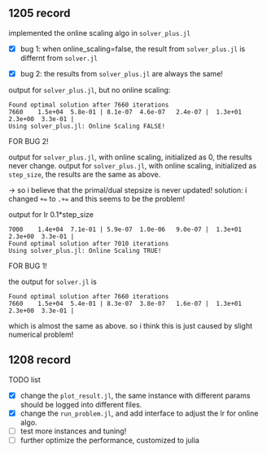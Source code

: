 ## 1205 record

implemented the online scaling algo in `solver_plus.jl`

- [x] bug 1: when online_scaling=false, the result from `solver_plus.jl` is differnt from `solver.jl`

- [x] bug 2: the results from `solver_plus.jl` are always the same!

output for `solver_plus.jl`, but no online scaling:
```
Found optimal solution after 7660 iterations
7660    1.5e+04  5.8e-01 | 8.1e-07  4.6e-07   2.4e-07 |  1.3e+01  2.3e+00  3.3e-01 |
Using solver_plus.jl: Online Scaling FALSE!
```

FOR BUG 2!

output for `solver_plus.jl`, with online scaling, initialized as 0, the results never change.
output for `solver_plus.jl`, with online scaling, initialized as `step_size`, the results are the same as above.

-> so i believe that the primal/dual stepsize is never updated!
solution: i changed `+=` to `.+=` and this seems to be the problem!

output for lr 0.1*step_size
```
7000    1.4e+04  7.1e-01 | 5.9e-07  1.0e-06   9.0e-07 |  1.3e+01  2.3e+00  3.3e-01 |
Found optimal solution after 7010 iterations
Using solver_plus.jl: Online Scaling TRUE!
```

FOR BUG 1!

the output for `solver.jl` is
```
Found optimal solution after 7660 iterations
7660    1.5e+04  5.4e-01 | 8.3e-07  3.8e-07   1.6e-07 |  1.3e+01  2.3e+00  3.3e-01 |
```
which is almost the same as above. so i think this is just caused by slight numerical problem!

## 1208 record

TODO list
- [x] change the `plot_result.jl`, the same instance with different params should be logged into different files.
- [x] change the `run_problem.jl`, and add interface to adjust the lr for online algo.
- [ ] test more instances and tuning!
- [ ] further optimize the performance, customized to julia
